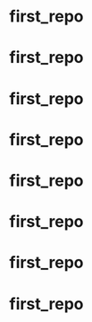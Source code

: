 # first_repo
# first_repo
# first_repo
# first_repo
# first_repo
# first_repo
# first_repo
# first_repo
